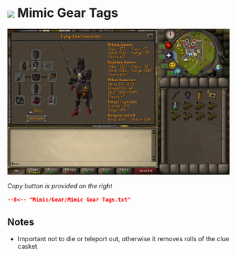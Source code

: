 # <img style="vertical-align:middle" src="../../images/icons/mimic.png" width="35"> Mimic Gear Tags

![Mimic Gear](../images/Mimic%20Gear.png)

_Copy button is provided on the right_
``` json title=""
--8<-- "Mimic/Gear/Mimic Gear Tags.txt"
```

## Notes
- Important not to die or teleport out, otherwise it removes rolls of the clue casket
